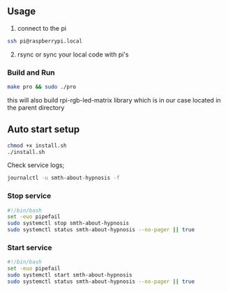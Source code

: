 ## Usage

1. connect to the pi

```bash
ssh pi@raspberrypi.local
```

2. rsync or sync your local code with pi's

### Build and Run

```bash
make pro && sudo ./pro
```
this will also build rpi-rgb-led-matrix library which is in our case located in the parent directory

## Auto start setup

```bash
chmod +x install.sh
./install.sh
```

Check service logs;

```bash
journalctl -u smth-about-hypnosis -f
```

### Stop service

```bash
#!/bin/bash
set -euo pipefail
sudo systemctl stop smth-about-hypnosis
sudo systemctl status smth-about-hypnosis --no-pager || true
```

### Start service

```bash
#!/bin/bash
set -euo pipefail
sudo systemctl start smth-about-hypnosis
sudo systemctl status smth-about-hypnosis --no-pager || true
```
